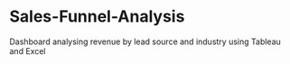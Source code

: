 # Sales-Funnel-Analysis
Dashboard analysing revenue by lead source and industry using Tableau and Excel
